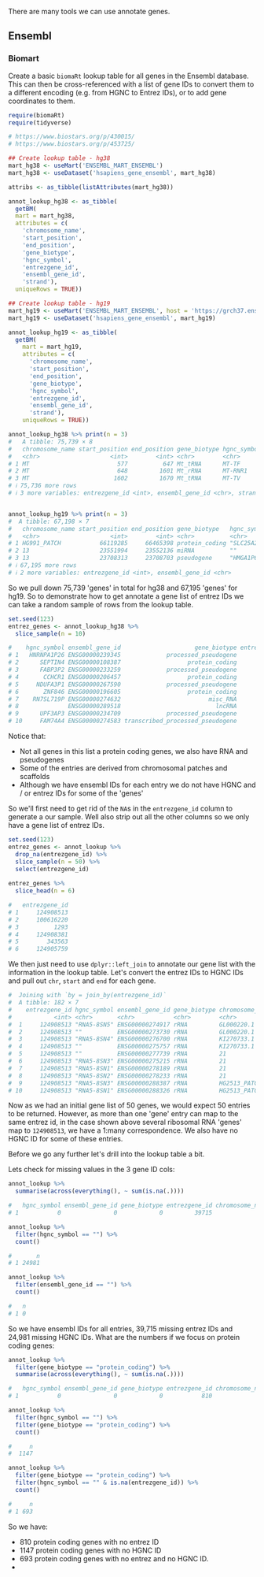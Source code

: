 
There are many tools we can use annotate genes. 

## Ensembl

### Biomart

Create a basic `biomaRt` lookup table for all genes in the Ensembl database. This can then
be cross-referenced with a list of gene IDs to convert them to a different encoding (e.g. 
from HGNC to Entrez IDs), or to add gene coordinates to them. 

```R
require(biomaRt)
require(tidyverse)

# https://www.biostars.org/p/430015/
# https://www.biostars.org/p/453725/

## Create lookup table - hg38
mart_hg38 <- useMart('ENSEMBL_MART_ENSEMBL')
mart_hg38 <- useDataset('hsapiens_gene_ensembl', mart_hg38)

attribs <- as_tibble(listAttributes(mart_hg38))

annot_lookup_hg38 <- as_tibble(
  getBM(
  mart = mart_hg38,
  attributes = c(
    'chromosome_name', 
    'start_position', 
    'end_position',       
    'gene_biotype', 
    'hgnc_symbol',
    'entrezgene_id', 
    'ensembl_gene_id',
    'strand'),
  uniqueRows = TRUE))

## Create lookup table - hg19
mart_hg19 <- useMart('ENSEMBL_MART_ENSEMBL', host = 'https://grch37.ensembl.org')
mart_hg19 <- useDataset('hsapiens_gene_ensembl', mart_hg19)

annot_lookup_hg19 <- as_tibble(
  getBM(
    mart = mart_hg19,
    attributes = c(
      'chromosome_name', 
      'start_position', 
      'end_position',       
      'gene_biotype', 
      'hgnc_symbol',
      'entrezgene_id', 
      'ensembl_gene_id',
      'strand'),
    uniqueRows = TRUE))

annot_lookup_hg38 %>% print(n = 3)
#   A tibble: 75,739 × 8
#   chromosome_name start_position end_position gene_biotype hgnc_symbol
#   <chr>                    <int>        <int> <chr>        <chr>      
# 1 MT                         577          647 Mt_tRNA      MT-TF      
# 2 MT                         648         1601 Mt_rRNA      MT-RNR1    
# 3 MT                        1602         1670 Mt_tRNA      MT-TV      
# ℹ 75,736 more rows
# ℹ 3 more variables: entrezgene_id <int>, ensembl_gene_id <chr>, strand <int>


annot_lookup_hg19 %>% print(n = 3)
#  A tibble: 67,198 × 7
#   chromosome_name start_position end_position gene_biotype   hgnc_symbol
#   <chr>                    <int>        <int> <chr>          <chr>      
# 1 HG991_PATCH           66119285     66465398 protein_coding "SLC25A26" 
# 2 13                    23551994     23552136 miRNA          ""         
# 3 13                    23708313     23708703 pseudogene     "HMGA1P6"  
# ℹ 67,195 more rows
# ℹ 2 more variables: entrezgene_id <int>, ensembl_gene_id <chr>

```

So we pull down 75,739 'genes' in total for hg38 and 67,195 'genes' for hg19. So to demonstrate how to get annotate a gene list of entrez IDs we can take a random sample of rows from the lookup table.

```R
set.seed(123) 
entrez_genes <- annot_lookup_hg38 %>%
  slice_sample(n = 10)

#    hgnc_symbol ensembl_gene_id                     gene_biotype entrezgene_id     chromosome_name start_position end_position
# 1   HNRNPA1P26 ENSG00000239345             processed_pseudogene            NA                   X      100855288    100856379
# 2      SEPTIN4 ENSG00000108387                   protein_coding          5414                  17       58520250     58544368
# 3      FABP3P2 ENSG00000233259             processed_pseudogene            NA                  13       42369259     42369657
# 4       CCHCR1 ENSG00000206457                   protein_coding         54535 HSCHR6_MHC_QBL_CTG1        2400454      2416245
# 5     NDUFA3P1 ENSG00000267590             processed_pseudogene            NA                  19       44297104     44297355
# 6       ZNF846 ENSG00000196605                   protein_coding        162993                  19        9751993      9793180
# 7    RN7SL719P ENSG00000274632                         misc_RNA            NA                  15       28703554     28703790
# 8              ENSG00000289518                           lncRNA            NA                  11        9613503      9614048
# 9      UPF3AP3 ENSG00000234709             processed_pseudogene            NA                   9       99998301     99999069
# 10     FAM74A4 ENSG00000274583 transcribed_processed_pseudogene        401508                   9       61205258     61212373
```

Notice that:

- Not all genes in this list a protein coding genes, we also have RNA and pseudogenes
- Some of the entries are derived from chromosomal patches and scaffolds
- Although we have ensembl IDs for each entry we do not have HGNC and / or entrez IDs for some of the 'genes'

So we'll first need to get rid of the `NA`s in the `entrezgene_id` column to generate a our sample. Well also
strip out all the other columns so we only have a gene list of entrez IDs.

```R
set.seed(123) 
entrez_genes <- annot_lookup %>%
  drop_na(entrezgene_id) %>%
  slice_sample(n = 50) %>%
  select(entrezgene_id) 
  
entrez_genes %>%
  slice_head(n = 6)

#   entrezgene_id
# 1     124908513
# 2     100616220
# 3          1293
# 4     124908381
# 5        343563
# 6     124905759
```

We then just need to use `dplyr::left_join` to annotate our gene list with the information in the lookup
table. Let's convert the entrez IDs to HGNC IDs and pull out `chr`, `start` and `end` for each gene.

```R
#  Joining with `by = join_by(entrezgene_id)`
#  A tibble: 182 × 7
#    entrezgene_id hgnc_symbol ensembl_gene_id gene_biotype chromosome_name start_position end_position
#            <int> <chr>       <chr>           <chr>        <chr>                    <int>        <int>
#  1     124908513 "RNA5-8SN5" ENSG00000274917 rRNA         GL000220.1              112025       112177
#  2     124908513 ""          ENSG00000273730 rRNA         GL000220.1              155997       156149
#  3     124908513 "RNA5-8SN4" ENSG00000276700 rRNA         KI270733.1              128877       129029
#  4     124908513 ""          ENSG00000275757 rRNA         KI270733.1              173956       174108
#  5     124908513 ""          ENSG00000277739 rRNA         21                     8256781      8256933
#  6     124908513 "RNA5-8SN3" ENSG00000275215 rRNA         21                     8395607      8395759
#  7     124908513 "RNA5-8SN1" ENSG00000278189 rRNA         21                     8439823      8439975
#  8     124908513 "RNA5-8SN2" ENSG00000278233 rRNA         21                     8212572      8212724
#  9     124908513 "RNA5-8SN3" ENSG00000288387 rRNA         HG2513_PATCH            442732       442884
# 10     124908513 "RNA5-8SN1" ENSG00000288326 rRNA         HG2513_PATCH            486948       487100
```

Now as we had an initial gene list of 50 genes, we would expect 50 entries to be returned. However, as
more than one 'gene' entry can map to the same entrez id, in the case shown above several ribosomal RNA
'genes' map to `124908513`, we have a 1:many correspondence. We also have no HGNC ID for some of these 
entries.

Before we go any further let's drill into the lookup table a bit.

Lets check for missing values in the 3 gene ID cols:

```R
annot_lookup %>%
  summarise(across(everything(), ~ sum(is.na(.))))

#   hgnc_symbol ensembl_gene_id gene_biotype entrezgene_id chromosome_name start_position end_position
# 1           0               0            0         39715               0              0            0

annot_lookup %>%
  filter(hgnc_symbol == "") %>%
  count()

#       n
# 1 24981

annot_lookup %>%
  filter(ensembl_gene_id == "") %>%
  count()

#   n
# 1 0
```

So we have ensembl IDs for all entries, 39,715 missing entrez IDs and 24,981 missing HGNC IDs. What 
are the numbers if we focus on protein coding genes:

```R
annot_lookup %>%
  filter(gene_biotype == "protein_coding") %>%
  summarise(across(everything(), ~ sum(is.na(.))))

#   hgnc_symbol ensembl_gene_id gene_biotype entrezgene_id chromosome_name start_position end_position
# 1           0               0            0           810               0              0            0

annot_lookup %>%
  filter(hgnc_symbol == "") %>%
  filter(gene_biotype == "protein_coding") %>%
  count()

#     n
#  1147

annot_lookup %>%
  filter(gene_biotype == "protein_coding") %>%
  filter(hgnc_symbol == "" & is.na(entrezgene_id)) %>%
  count()

#     n
# 1 693

```

So we have:

- 810 protein coding genes with no entrez ID
- 1147 protein coding genes with no HGNC ID
- 693 protein coding genes with no entrez and no HGNC ID.
- 



